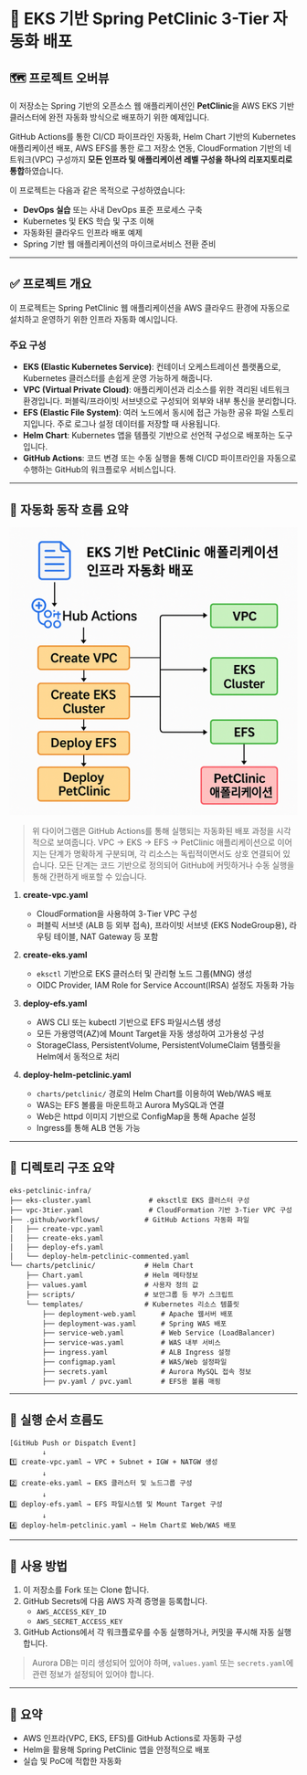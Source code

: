 
# 🏥 EKS 기반 Spring PetClinic 3-Tier 자동화 배포

## 🗺️ 프로젝트 오버뷰

이 저장소는 Spring 기반의 오픈소스 웹 애플리케이션인 **PetClinic**을 AWS EKS 기반 클러스터에 완전 자동화 방식으로 배포하기 위한 예제입니다.

GitHub Actions를 통한 CI/CD 파이프라인 자동화, Helm Chart 기반의 Kubernetes 애플리케이션 배포, AWS EFS를 통한 로그 저장소 연동, CloudFormation 기반의 네트워크(VPC) 구성까지 **모든 인프라 및 애플리케이션 레벨 구성을 하나의 리포지토리로 통합**하였습니다.

이 프로젝트는 다음과 같은 목적으로 구성하였습니다:

- **DevOps 실습** 또는 사내 DevOps 표준 프로세스 구축
- Kubernetes 및 EKS 학습 및 구조 이해
- 자동화된 클라우드 인프라 배포 예제
- Spring 기반 웹 애플리케이션의 마이크로서비스 전환 준비

---

## ✅ 프로젝트 개요

이 프로젝트는 Spring PetClinic 웹 애플리케이션을 AWS 클라우드 환경에 자동으로 설치하고 운영하기 위한 인프라 자동화 예시입니다.

### 주요 구성

- **EKS (Elastic Kubernetes Service)**: 컨테이너 오케스트레이션 플랫폼으로, Kubernetes 클러스터를 손쉽게 운영 가능하게 해줍니다.
- **VPC (Virtual Private Cloud)**: 애플리케이션과 리소스를 위한 격리된 네트워크 환경입니다. 퍼블릭/프라이빗 서브넷으로 구성되어 외부와 내부 통신을 분리합니다.
- **EFS (Elastic File System)**: 여러 노드에서 동시에 접근 가능한 공유 파일 스토리지입니다. 주로 로그나 설정 데이터를 저장할 때 사용됩니다.
- **Helm Chart**: Kubernetes 앱을 템플릿 기반으로 선언적 구성으로 배포하는 도구입니다.
- **GitHub Actions**: 코드 변경 또는 수동 실행을 통해 CI/CD 파이프라인을 자동으로 수행하는 GitHub의 워크플로우 서비스입니다.

---

## 🧭 자동화 동작 흐름 요약

![EKS 기반 자동화 다이어그램](https://github.com/ttmalook/eks-petclinic-infra-3-Tier/blob/1b4c2e5935fd838de075760d5448f37504b8a2dc/ChatGPT%20Image%202025%EB%85%84%205%EC%9B%94%2030%EC%9D%BC%20%EC%98%A4%ED%9B%84%2002_25_34.png)

> 위 다이어그램은 GitHub Actions를 통해 실행되는 자동화된 배포 과정을 시각적으로 보여줍니다. 
> VPC → EKS → EFS → PetClinic 애플리케이션으로 이어지는 단계가 명확하게 구분되며, 각 리소스는 독립적이면서도 상호 연결되어 있습니다. 
> 모든 단계는 코드 기반으로 정의되어 GitHub에 커밋하거나 수동 실행을 통해 간편하게 배포할 수 있습니다.

1. **create-vpc.yaml**

   - CloudFormation을 사용하여 3-Tier VPC 구성
   - 퍼블릭 서브넷 (ALB 등 외부 접속), 프라이빗 서브넷 (EKS NodeGroup용), 라우팅 테이블, NAT Gateway 등 포함

2. **create-eks.yaml**

   - `eksctl` 기반으로 EKS 클러스터 및 관리형 노드 그룹(MNG) 생성
   - OIDC Provider, IAM Role for Service Account(IRSA) 설정도 자동화 가능

3. **deploy-efs.yaml**

   - AWS CLI 또는 kubectl 기반으로 EFS 파일시스템 생성
   - 모든 가용영역(AZ)에 Mount Target을 자동 생성하여 고가용성 구성
   - StorageClass, PersistentVolume, PersistentVolumeClaim 템플릿을 Helm에서 동적으로 처리

4. **deploy-helm-petclinic.yaml**

   - `charts/petclinic/` 경로의 Helm Chart를 이용하여 Web/WAS 배포
   - WAS는 EFS 볼륨을 마운트하고 Aurora MySQL과 연결
   - Web은 httpd 이미지 기반으로 ConfigMap을 통해 Apache 설정
   - Ingress를 통해 ALB 연동 가능

---

## 📁 디렉토리 구조 요약

```
eks-petclinic-infra/
├── eks-cluster.yaml              # eksctl로 EKS 클러스터 구성
├── vpc-3tier.yaml                # CloudFormation 기반 3-Tier VPC 구성
├── .github/workflows/           # GitHub Actions 자동화 파일
│   ├── create-vpc.yaml
│   ├── create-eks.yaml
│   ├── deploy-efs.yaml
│   └── deploy-helm-petclinic-commented.yaml
└── charts/petclinic/            # Helm Chart
    ├── Chart.yaml               # Helm 메타정보
    ├── values.yaml              # 사용자 정의 값
    ├── scripts/                 # 보안그룹 등 부가 스크립트
    └── templates/               # Kubernetes 리소스 템플릿
        ├── deployment-web.yaml      # Apache 웹서버 배포
        ├── deployment-was.yaml      # Spring WAS 배포
        ├── service-web.yaml         # Web Service (LoadBalancer)
        ├── service-was.yaml         # WAS 내부 서비스
        ├── ingress.yaml             # ALB Ingress 설정
        ├── configmap.yaml           # WAS/Web 설정파일
        ├── secrets.yaml             # Aurora MySQL 접속 정보
        ├── pv.yaml / pvc.yaml       # EFS용 볼륨 매핑
```

---

## 🔄 실행 순서 흐름도

```
[GitHub Push or Dispatch Event]
        ↓
1️⃣ create-vpc.yaml → VPC + Subnet + IGW + NATGW 생성
        ↓
2️⃣ create-eks.yaml → EKS 클러스터 및 노드그룹 구성
        ↓
3️⃣ deploy-efs.yaml → EFS 파일시스템 및 Mount Target 구성
        ↓
4️⃣ deploy-helm-petclinic.yaml → Helm Chart로 Web/WAS 배포
```

---

## 📌 사용 방법

1. 이 저장소를 Fork 또는 Clone 합니다.
2. GitHub Secrets에 다음 AWS 자격 증명을 등록합니다.
   - `AWS_ACCESS_KEY_ID`
   - `AWS_SECRET_ACCESS_KEY`
3. GitHub Actions에서 각 워크플로우를 수동 실행하거나, 커밋을 푸시해 자동 실행합니다.

> Aurora DB는 미리 생성되어 있어야 하며, `values.yaml` 또는 `secrets.yaml`에 관련 정보가 설정되어 있어야 합니다.

---

## 🏁 요약

- AWS 인프라(VPC, EKS, EFS)를 GitHub Actions로 자동화 구성
- Helm을 활용해 Spring PetClinic 앱을 안정적으로 배포
- 실습 및 PoC에 적합한 자동화 

